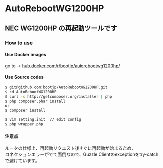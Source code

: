 # AutoRebootWG1200HP

## NEC WG1200HP の再起動ツールです

### How to use 


#### Use Docker images  

go to -> [hub.docker.com/r/bootjp/autorebootwg1200hp/](https://hub.docker.com/r/bootjp/autorebootwg1200hp/)

#### Use Source codes

```bash
$ git@github.com:bootjp/AutoRebootWG1200HP.git
$ cd AutoRebootWG1200HP
$ curl -s http://getcomposer.org/installer | php
$ php composer.phar install
or
$ composer install

$ vim setting.init  // edit config
$ php wrapper.php  

```

#### 注意点

ルータの仕様上、再起動リクエスト後すぐに再起動が始まるため、  
コネクションエラーがでて面倒なので、Guzzle Clientのexceptionをtry-catchで避けています。
